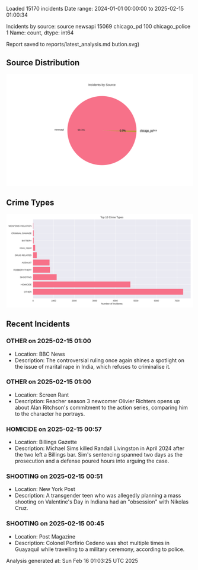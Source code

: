 
Loaded 15170 incidents
Date range: 2024-01-01 00:00:00 to 2025-02-15 01:00:34

Incidents by source:
source
newsapi           15069
chicago_pd          100
chicago_police        1
Name: count, dtype: int64

Report saved to reports/latest_analysis.md
bution.svg)

## Source Distribution
![Source Distribution](images/source_distribution.svg)

## Crime Types
![Crime Types](images/crime_types.svg)

## Recent Incidents

### OTHER on 2025-02-15 01:00
- Location: BBC News
- Description: The controversial ruling once again shines a spotlight on the issue of marital rape in India, which refuses to criminalise it.


### OTHER on 2025-02-15 01:00
- Location: Screen Rant
- Description: Reacher season 3 newcomer Olivier Richters opens up about Alan Ritchson's commitment to the action series, comparing him to the character he portrays.


### HOMICIDE on 2025-02-15 00:57
- Location: Billings Gazette
- Description: Michael Sims killed Randall Livingston in April 2024 after the two left a Billings bar. Sim's sentencing spanned two days as the prosecution and a defense poured hours into arguing the case.


### SHOOTING on 2025-02-15 00:51
- Location: New York Post
- Description: A transgender teen who was allegedly planning a mass shooting on Valentine's Day in Indiana had an "obsession" with Nikolas Cruz.


### SHOOTING on 2025-02-15 00:45
- Location: Post Magazine
- Description: Colonel Porfirio Cedeno was shot multiple times in Guayaquil while travelling to a military ceremony, according to police.

Analysis generated at: Sun Feb 16 01:03:25 UTC 2025
